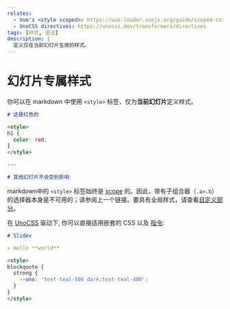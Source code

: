 ```yaml
---
relates:
  - Vue's <style scoped>: https://vue-loader.vuejs.org/guide/scoped-css.html
  - UnoCSS directives: https://unocss.dev/transformers/directives
tags: [样式, 语法]
description: |
  定义仅在当前幻灯片生效的样式。
---
```


# 幻灯片专属样式

你可以在 markdown 中使用 `<style>` 标签，仅为**当前幻灯片**定义样式。


```md
# 这是红色的

<style>
h1 {
  color: red;
}
</style>

---

# 其他幻灯片不会受到影响
```

markdown中的 `<style>` 标签始终是 [scope](https://cn.vuejs.org/api/sfc-css-features.html#scoped-css) 的。因此，带有子组合器（`.a>.b`）的选择器本身是不可用的；请参阅上一个链接。要具有全局样式，请查看[自定义部分](/custom/directory-structure#style)。

在 [UnoCSS](/custom/config-unocss) 驱动下, 你可以直接适用嵌套的 CSS 以及 [指令](https://unocss.dev/transformers/directives):

```md
# Slidev

> Hello **world**

<style>
blockquote {
  strong {
    --uno: 'text-teal-500 dark:text-teal-400';
  }
}
</style>
```
